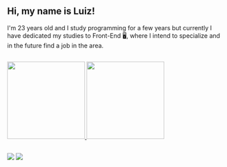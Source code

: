 ## Hi, my name is Luiz!


I'm 23 years old and I study programming for a few years but currently I have dedicated my studies to Front-End 🖥️,
where I intend to specialize and in the future find a job in the area. 

##

<div>
  <a href="https://github.com/luizedu-ms">
  <img height="180em" src="https://github-readme-stats.vercel.app/api?username=luizedu-ms&show_icons=true&theme=dark&include_all_commits=true&count_private=true"/>
  <img height="180em" src="https://github-readme-stats.vercel.app/api/top-langs/?username=luizedu-ms&layout=compact&langs_count=16&theme=dark"/> </a>
<div>
  
 ##
  
<div>
  <a href="https://www.linkedin.com/in/luizms/"><img src="https://img.shields.io/badge/LinkedIn-0077B5?style=for-the-badge&logo=linkedin&logoColor=white"/></a>
  <a href="https://www.instagram.com/luizedu.ms/?hl=pt"> <img src="https://img.shields.io/badge/Instagram-E4405F?style=for-the-badge&logo=instagram&logoColor=white"/></a>
</div>

